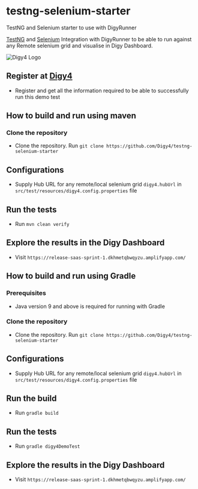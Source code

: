# testng-selenium-starter
TestNG and Selenium starter to use with DigyRunner

[TestNG](https://testng.org) and [Selenium](https://www.selenium.dev/) Integration with DigyRunner to be able to run against any Remote selenium grid and visualise in Digy Dashboard.


![Digy4 Logo](https://digy4.com/wp-content/uploads/2021/12/logo.png)

## Register at [Digy4](https://www.digy4.com)
- Register and get all the information required to be able to successfully run this demo test

## How to build and run using maven

### Clone the repository
- Clone the repository. Run `git clone https://github.com/Digy4/testng-selenium-starter`

## Configurations
- Supply Hub URL for any remote/local selenium grid `digy4.hubUrl` in `src/test/resources/digy4.config.properties` file

## Run the tests
- Run `mvn clean verify`

## Explore the results in the Digy Dashboard
- Visit `https://release-saas-sprint-1.dkhmetqbwqyzu.amplifyapp.com/`

## How to build and run using Gradle

### Prerequisites
- Java version 9 and above is required for running with Gradle

### Clone the repository
- Clone the repository. Run `git clone https://github.com/Digy4/testng-selenium-starter`

## Configurations
- Supply Hub URL for any remote/local selenium grid `digy4.hubUrl` in `src/test/resources/digy4.config.properties` file

## Run the build
- Run `gradle build`

## Run the tests
- Run `gradle digy4DemoTest`

## Explore the results in the Digy Dashboard
- Visit `https://release-saas-sprint-1.dkhmetqbwqyzu.amplifyapp.com/`
